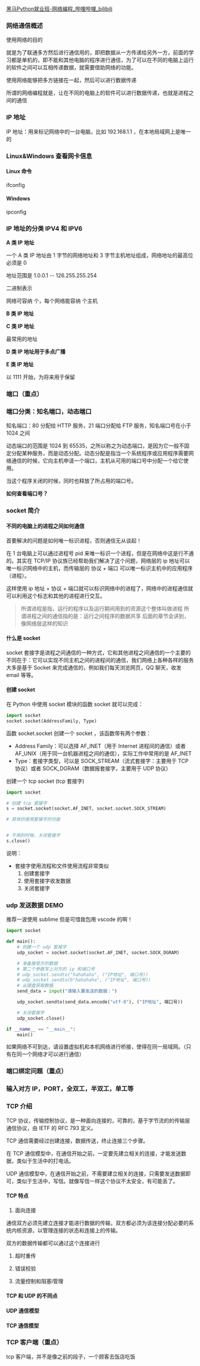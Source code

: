 [黑马Python就业班-网络编程_哔哩哔哩_bilibili](https://www.bilibili.com/video/BV164411E7VB/?spm_id_from=333.337.search-card.all.click&vd_source=4c0ecc73a7ed06609f30cb4e05cb32f5)

### 网络通信概述

使用网络的目的

就是为了联通多方然后进行通信用的，即把数据从一方传递给另外一方，前面的学习都是单机的，即不能和其他电脑的程序进行通信，为了可以在不同的电脑上运行的软件之间可以互相传递数据，就需要借助网络的功能。

使用网络能够把多方链接在一起，然后可以进行数据传递

所谓的网络编程就是，让在不同的电脑上的软件可以进行数据传递，也就是进程之间的通信

### IP 地址

IP 地址：用来标记网络中的一台电脑，比如 192.168.1.1 ，在本地局域网上是唯一的

### Linux&Windows 查看网卡信息

#### Linux 命令

ifconfig 

#### Windows 

ipconfig 

### IP 地址的分类 IPV4 和 IPV6

**A 类 IP 地址**

一个 A 类 IP 地址由 1 字节的网络地址和 3 字节主机地址组成，网络地址的最高位必须是 0 

地址范围是 1.0.0.1 -- 126.255.255.254

二进制表示

网络可容纳 个，每个网络能容纳 个主机

**B 类 IP 地址**

**C 类 IP 地址**

最常用的地址

**D 类 IP 地址用于多点广播**

**E 类 IP 地址**

以 1111 开始，为将来用于保留


### 端口（重点）


### 端口分类：知名端口，动态端口

知名端口：80 分配给 HTTP 服务，21 端口分配给 FTP 服务，知名端口号在小于 1024 之间

动态端口的范围是 1024 到 65535，之所以称之为动态端口，是因为它一般不固定分配某种服务，而是动态分配。动态分配是指当一个系统程序或应用程序需要网络通信的时候，它向主机申请一个端口，主机从可用的端口号中分配一个给它使用。

当这个程序关闭的时候，同时也释放了所占用的端口号。

**如何查看端口号？**


### socket 简介

#### 不同的电脑上的进程之间如何通信

首要解决的问题是如何唯一标识进程，否则通信无从谈起！

在 1 台电脑上可以通过进程号 pid 来唯一标识一个进程，但是在网络中这是行不通的。其实在 TCP/IP 协议族已经帮助我们解决了这个问题，网络层的 ip 地址可以唯一标识网络中的主机，而传输层的 协议 + 端口 可以唯一标识主机中的应用程序（进程）。

这样使用 ip 地址 + 协议 + 端口就可以标识网络中的进程了，网络中的进程通信就可以利用这个标志和其他的进程进行交互。

> 所谓进程是指，运行的程序以及运行期间用到的资源这个整体叫做进程
> 所谓进程之间的通信指的是：运行之间程序的数据共享
> 后面的章节会讲到，像网络层这样的知识

#### 什么是 socket 

socket 套接字是进程之间通信的一种方式，它和其他进程之间通信的一个主要的不同在于：它可以实现不同主机之间的进程间的通信，我们网络上各种各样的服务大多是基于 Socket 来完成通信的，例如我们每天浏览网页，QQ 聊天，收发 email 等等。

#### 创建 socket 

在 Python 中使用 socket 模块的函数 socket 就可以完成：

```python
import socket 
socket.socket(AddressFamily, Type)
```

函数 socket.socket 创建一个 socket ，该函数带有两个参数：

- Address Family：可以选择 AF_INET（用于 Internet 进程间的通信）或者 AF_UNIX（用于同一台机器进程之间的通信），实际工作中常用的是 AF_INET
- Type：套接字类型，可以是 SOCK_STREAM（流式套接字：主要用于 TCP 协议）或者 SOCK_DGRAM（数据报套接字，主要用于 UDP 协议）

创建一个 tcp socket (tcp 套接字)

```python
import socket 

# 创建 tcp 套接字
s = socket.socket(socket.AF_INET, socket.socket.SOCK_STREAM)

# 具体的使用套接字的功能


# 不用的时候，关闭套接字
s.close()
```

说明：

- 套接字使用流程和文件使用流程非常类似
	1. 创建套接字
	2. 使用套接字收发数据
	3. 关闭套接字

### udp 发送数据 DEMO

推荐一波使用 sublime 但是可惜我包用 vscode 的啊！

```python
import socket 

def main():
    # 创建一个 udp 套接字
    udp_socket = socket.socket(socket.AF_INET, socket.SOCK_DGRAM)

    # 准备接受方的数据
    # 第二个参数写上对方的 ip 和端口号
	# udp_socket.sendto("hahahaha", ("IP地址", 端口号))
    # udp_socket.sendto(b"hahahaha", ("IP地址", 端口号))
    # 从键盘获取数据
    send_data = input("请输入要发送的数据：")

    udp_socket.sendto(send_data.encode("utf-8"), ("IP地址", 端口号))

    # 关闭套接字
    udp_socket.close()

if __name__ == "__main__":
    main()
```

如果网络不可到达，请设置虚拟机和本机网络进行桥接，使得在同一局域网。（只有在同一个网络才可以进行通信）

### 端口绑定问题（重点）


### 输入对方 IP，PORT，全双工，半双工，单工等


### TCP 介绍

TCP 协议，传输控制协议，是一种面向连接的，可靠的，基于字节流的的传输层通信协议，由 IETF 的 RFC 793 定义。

TCP 通信需要经过创建连接，数据传送，终止连接三个步骤。

在 TCP 通信模型中，在通信开始之前，一定要先建立相关的连接，才能发送数据，类似于生活中的打电话。

UDP 通信模型中，在通信开始之前，不需要建立相关的连接，只需要发送数据即可，类似于生活中，写信。就像写信一样这个协议不太安全，有可能丢了。

#### TCP 特点

1. 面向连接

通信双方必须先建立连接才能进行数据的传输，双方都必须为该连接分配必要的系统内核资源，以管理连接的状态和连接上的传输。

双方的数据传输都可以通过这个连接进行

1. 超时重传

2. 错误校验

3. 流量控制和阻塞i管理

#### TCP 和 UDP 的不同点


#### UDP 通信模型


#### TCP 通信模型



### TCP 客户端（重点）

tcp 客户端，并不是像之前的段子，一个顾客去饭店吃饭

